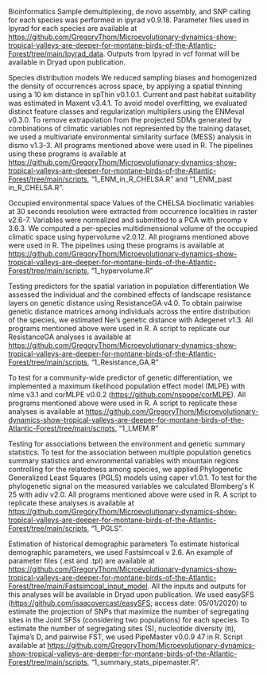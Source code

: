 Bioinformatics
Sample demultiplexing, de novo assembly, and SNP calling for each species was performed in ipyrad v0.9.18. Parameter files used in Ipyrad for each species are available at https://github.com/GregoryThom/Microevolutionary-dynamics-show-tropical-valleys-are-deeper-for-montane-birds-of-the-Atlantic-Forest/tree/main/Ipyrad_data. Outputs from Ipyrad in vcf format will be available in Dryad upon publication. 

Species distribution models 
We reduced sampling biases and homogenized the density of occurrences across space, by applying a spatial thinning using a 10 km distance in spThin v0.1.0.1. Current and past habitat suitability was estimated in Maxent v3.4.1. To avoid model overfitting, we evaluated distinct feature classes and regularization multipliers using the ENMeval v0.3.0. To remove extrapolation from the projected SDMs generated by combinations of climatic variables not represented by the training dataset, we used a multivariate environmental similarity surface (MESS) analysis in dismo v1.3-3. All programs mentioned above were used in R. The pipelines using these programs is available at https://github.com/GregoryThom/Microevolutionary-dynamics-show-tropical-valleys-are-deeper-for-montane-birds-of-the-Atlantic-Forest/tree/main/scripts, “1_ENM_in_R_CHELSA.R” and “1_ENM_past in_R_CHELSA.R”. 

Occupied environmental space
Values of the CHELSA bioclimatic variables at 30 seconds resolution were extracted from occurrence localities in raster v2.6-7. Variables were normalized and submitted to a PCA with prcomp v 3.6.3. We computed a per-species multidimensional volume of the occupied climatic space using hypervolume v2.0.12. All programs mentioned above were used in R. The pipelines using these programs is available at https://github.com/GregoryThom/Microevolutionary-dynamics-show-tropical-valleys-are-deeper-for-montane-birds-of-the-Atlantic-Forest/tree/main/scripts, “1_hypervolume.R”

Testing predictors for the spatial variation in population differentiation 
We assessed the individual and the combined effects of landscape resistance layers on genetic distance using ResistanceGA v4.0. To obtain pairwise genetic distance matrices among individuals across the entire distribution of the species, we estimated Nei’s genetic distance with Adegenet v1.3. All programs mentioned above were used in R. A script to replicate our ResistanceGA analyses is available at https://github.com/GregoryThom/Microevolutionary-dynamics-show-tropical-valleys-are-deeper-for-montane-birds-of-the-Atlantic-Forest/tree/main/scripts, “1_Resistance_GA.R”

To test for a community-wide predictor of genetic differentiation, we implemented a maximum likelihood population effect model (MLPE) with nlme v3.1 and corMLPE v0.0.2 (https://github.com/nspope/corMLPE).  All programs mentioned above were used in R. A script to replicate these analyses is available at https://github.com/GregoryThom/Microevolutionary-dynamics-show-tropical-valleys-are-deeper-for-montane-birds-of-the-Atlantic-Forest/tree/main/scripts, “1_LMEM.R”

Testing for associations between the environment and genetic summary statistics.
To test for the association between multiple population genetics summary statistics and environmental variables with mountain regions controlling for the relatedness among species, we applied Phylogenetic Generalized Least Squares (PGLS) models using caper v1.0.1. To test for the phylogenetic signal on the measured variables we calculated Blomberg's K 25 with adiv v2.0. All programs mentioned above were used in R. A script to replicate these analyses is available at https://github.com/GregoryThom/Microevolutionary-dynamics-show-tropical-valleys-are-deeper-for-montane-birds-of-the-Atlantic-Forest/tree/main/scripts, “1_PGLS”.

Estimation of historical demographic parameters
To estimate historical demographic parameters, we used Fastsimcoal v 2.6. An example of parameter files (.est and .tpl) are available at https://github.com/GregoryThom/Microevolutionary-dynamics-show-tropical-valleys-are-deeper-for-montane-birds-of-the-Atlantic-Forest/tree/main/Fastsimcoal_input_model. All the inputs and outputs for this analyses will be available in Dryad upon publication. We used easySFS (https://github.com/isaacovercast/easySFS; access date: 05/01/2020) to estimate the projection of SNPs that maximize the number of segregating sites in the Joint SFSs (considering two populations) for each species. To estimate the number of segregating sites (S), nucleotide diversity (π), Tajima’s D, and pairwise FST, we used PipeMaster v0.0.9 47 in R. Script available at https://github.com/GregoryThom/Microevolutionary-dynamics-show-tropical-valleys-are-deeper-for-montane-birds-of-the-Atlantic-Forest/tree/main/scripts, “1_summary_stats_pipemaster.R”.
